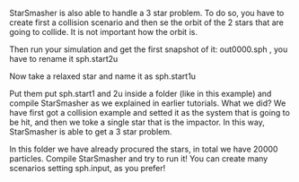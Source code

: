 StarSmasher is also able to handle a 3 star problem. To do so, you have to create first a collision scenario and then se the orbit of the 2 stars that are going to collide. It is not important
how the orbit is.

Then run your simulation and get the first snapshot of it: out0000.sph    , you have to rename it sph.start2u

Now take a relaxed star and name it as sph.start1u


Put them put sph.start1 and 2u inside a folder (like in this example) and compile StarSmasher as we explained in earlier tutorials. What we did? We have first got a collision example and setted it as the system that is going to be hit, and then we toke a single star that is the impactor. In this way, StarSmasher is able to get a 3 star problem.

In this folder we have already procured the stars, in total we have 20000 particles. Compile StarSmasher and try to run it! You can create many scenarios setting sph.input, as you prefer!
